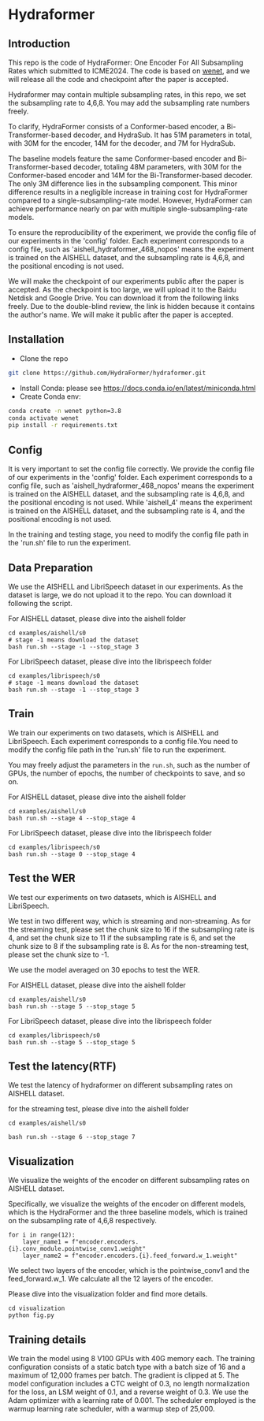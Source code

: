 # Hydraformer
## Introduction
This repo is the code of HydraFormer: One Encoder For All Subsampling Rates which submitted to ICME2024. The code is based on [wenet](https://github.com/wenet-e2e/wenet), and we will release all the code and checkpoint after the paper is accepted.

Hydraformer may contain multiple subsampling rates, in this repo, we set the subsampling rate to 4,6,8. You may add the subsampling rate numbers freely.

To clarify, HydraFormer consists of a Conformer-based encoder, a Bi-Transformer-based decoder, and HydraSub. It has 51M parameters in total, with 30M for the encoder, 14M for the decoder, and 7M for HydraSub.

The baseline models feature the same Conformer-based encoder and Bi-Transformer-based decoder, totaling 48M parameters, with 30M for the Conformer-based encoder and 14M for the Bi-Transformer-based decoder. The only 3M difference lies in the subsampling component. This minor difference results in a negligible increase in training cost for HydraFormer compared to a single-subsampling-rate model. However, HydraFormer can achieve performance nearly on par with multiple single-subsampling-rate models.

To ensure the reproducibility of the experiment, we provide the config file of our experiments in the 'config' folder. Each experiment corresponds to a config file, such as 'aishell_hydraformer_468_nopos' means the experiment is trained on the AISHELL dataset, and the subsampling rate is 4,6,8, and the positional encoding is not used.

We will make the checkpoint of our experiments public after the paper is accepted. As the checkpoint is too large, we will upload it to the Baidu Netdisk and Google Drive. You can download it from the following links freely. Due to the double-blind review, the link is hidden because it contains the author's name. We will make it public after the paper is accepted.

## Installation

- Clone the repo
``` sh
git clone https://github.com/HydraFormer/hydraformer.git
```

- Install Conda: please see https://docs.conda.io/en/latest/miniconda.html
- Create Conda env:

``` sh
conda create -n wenet python=3.8
conda activate wenet
pip install -r requirements.txt
```

## Config
It is very important to set the config file correctly. We provide the config file of our experiments in the 'config' folder. Each experiment corresponds to a config file, such as 'aishell_hydraformer_468_nopos' means the experiment is trained on the AISHELL dataset, and the subsampling rate is 4,6,8, and the positional encoding is not used. While 'aishell_4' means the experiment is trained on the AISHELL dataset, and the subsampling rate is 4, and the positional encoding is not used.

In the training and testing stage, you need to modify the config file path in the 'run.sh' file to run the experiment.

## Data Preparation
We use the AISHELL and LibriSpeech dataset in our experiments. As the dataset is large, we do not upload it to the repo. You can download it following the script.

For AISHELL dataset, please dive into the aishell folder
```
cd examples/aishell/s0
# stage -1 means download the dataset
bash run.sh --stage -1 --stop_stage 3
```

For LibriSpeech dataset, please dive into the librispeech folder
```
cd examples/librispeech/s0
# stage -1 means download the dataset
bash run.sh --stage -1 --stop_stage 3
```


## Train
We train our experiments on two datasets, which is AISHELL and LibriSpeech. 
Each experiment corresponds to a config file.You need to modify the config file path in the 'run.sh' file to run the experiment.

You may freely adjust the parameters in the `run.sh`, such as the number of GPUs, the number of epochs, the number of checkpoints to save, and so on.


For AISHELL dataset, please dive into the aishell folder
```
cd examples/aishell/s0
bash run.sh --stage 4 --stop_stage 4
```

For LibriSpeech dataset, please dive into the librispeech folder
```
cd examples/librispeech/s0
bash run.sh --stage 0 --stop_stage 4
```

## Test the WER
We test our experiments on two datasets, which is AISHELL and LibriSpeech.

We test in two different way, which is streaming and non-streaming. As for the streaming test, please set the chunk size to 16 if the subsampling rate is 4, and set the chunk size to 11 if the subsampling rate is 6, and set the chunk size to 8 if the subsampling rate is 8. As for the non-streaming test, please set the chunk size to -1.

We use the model averaged on 30 epochs to test the WER.

For AISHELL dataset, please dive into the aishell folder
```
cd examples/aishell/s0
bash run.sh --stage 5 --stop_stage 5
```

For LibriSpeech dataset, please dive into the librispeech folder
```
cd examples/librispeech/s0
bash run.sh --stage 5 --stop_stage 5
```

## Test the latency(RTF)
We test the latency of hydraformer on different subsampling rates on AISHELL dataset.

for the streaming test, please dive into the aishell folder
```
cd examples/aishell/s0  

bash run.sh --stage 6 --stop_stage 7
```

## Visualization
We visualize the weights of the encoder on different subsampling rates on AISHELL dataset.

Specifically, we visualize the weights of the encoder on different models, which is the HydraFormer and the three baseline models, which is trained on the subsampling rate of 4,6,8 respectively.

```
for i in range(12):
    layer_name1 = f"encoder.encoders.{i}.conv_module.pointwise_conv1.weight"
    layer_name2 = f"encoder.encoders.{i}.feed_forward.w_1.weight"
```
We select two layers of the encoder, which is the pointwise_conv1 and the feed_forward.w_1. We calculate all the 12 layers of the encoder.

Please dive into the visualization folder and find more details.
```
cd visualization
python fig.py
```

## Training details
We train the model using 8 V100 GPUs with 40G memory each. The training configuration consists of a static batch type with a batch size of 16 and a maximum of 12,000 frames per batch. The gradient is clipped at 5. The model configuration includes a CTC weight of 0.3, no length normalization for the loss, an LSM weight of 0.1, and a reverse weight of 0.3. We use the Adam optimizer with a learning rate of 0.001. The scheduler employed is the warmup learning rate scheduler, with a warmup step of 25,000.